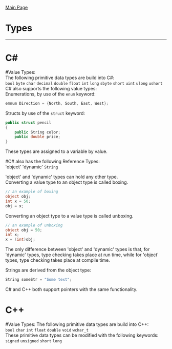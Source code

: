 [Main Page](README.md)

# Types
-------------------------
C#
===
#Value Types:  
The following primitive data types are build into C#:  
`bool` `byte` `char` `decimal` `double` `float` `int` `long` `sbyte` `short` `uint` `ulong` `ushort`  
C# also supports the following value types:   
Enumerations, by use of the `enum` keyword:  
```C#
emnum Direction = {North, South, East, West};
```
Structs by use of the `struct` keyword:
```C#
public struct pencil
{
	public String color;
	public double price;
}
```

These types are assigned to a variable by value.  

#C# also has the following Reference Types:  
'object' 'dynamic' `String`  

'object' and 'dynamic' types can hold any other type.  
Converting a value type to an object type is called boxing.  

```C#
// an example of boxing
object obj;
int x = 50;
obj = x;
```

Converting an object type to a value type is called unboxing. 
```C#
// an example of unboxing
object obj = 50;
int x;
x = (int)obj;
``` 

The only difference between 'object' and 'dynamic' types is that, for 'dynamic' types, type checking takes place at run time, while for 'object' types, type checking takes place at compile time.  

Strings are derived from the object type:  
```C#
String someStr = "Some text";
``` 

C# and C++ both support pointers with the same functionality.

C++
===
#Value Types:
The following primitive data types are build into C++:  
`bool` `char` `int` `float` `double` `void` `wchar_t`  
These primitive data types can be modified with the following keywords:  
`signed` `unsigned` `short` `long`  